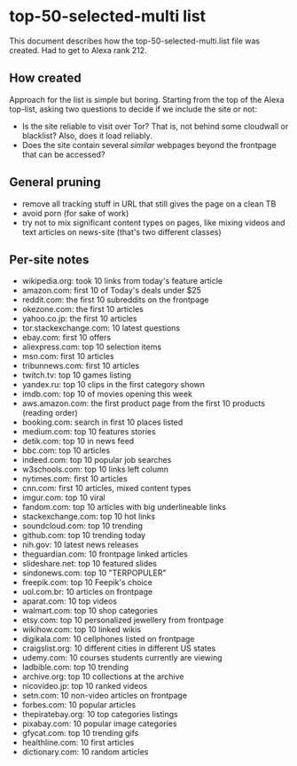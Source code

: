 # top-50-selected-multi list
This document describes how the top-50-selected-multi.list file was created. Had
to get to Alexa rank 212. 

## How created
Approach for the list is simple but boring. Starting from the top of the Alexa
top-list, asking two questions to decide if we include the site or not:
- Is the site reliable to visit over Tor? That is, not behind some cloudwall or
  blacklist? Also, does it load reliably. 
- Does the site contain several _similar_ webpages beyond the frontpage that can
  be accessed? 

## General pruning
- remove all tracking stuff in URL that still gives the page on a clean TB
- avoid porn (for sake of work)
- try not to mix significant content types on pages, like mixing videos and text
  articles on news-site (that's two different classes)

## Per-site notes
- wikipedia.org: took 10 links from today's feature article
- amazon.com: first 10 of Today's deals under $25
- reddit.com: the first 10 subreddits on the frontpage
- okezone.com: the first 10 articles
- yahoo.co.jp: the first 10 articles
- tor.stackexchange.com: 10 latest questions
- ebay.com: first 10 offers
- aliexpress.com: top 10 selection items
- msn.com: first 10 articles
- tribunnews.com: first 10 articles
- twitch.tv: top 10 games listing
- yandex.ru: top 10 clips in the first category shown
- imdb.com: top 10 of movies opening this week
- aws.amazon.com: the first product page from the first 10 products (reading order)
- booking.com: search in first 10 places listed
- medium.com: top 10 features stories
- detik.com: top 10 in news feed
- bbc.com: top 10 articles
- indeed.com: top 10 popular job searches
- w3schools.com: top 10 links left column
- nytimes.com: first 10 articles
- cnn.com: first 10 articles, mixed content types
- imgur.com: top 10 viral
- fandom.com: top 10 articles with big underlineable links
- stackexchange.com: top 10 hot links
- soundcloud.com: top 10 trending
- github.com: top 10 trending today
- nih.gov: 10 latest news releases
- theguardian.com: 10 frontpage linked articles
- slideshare.net: top 10 featured slides
- sindonews.com: top 10 "TERPOPULER"
- freepik.com: top 10 Feepik's choice
- uol.com.br: 10 articles on frontpage
- aparat.com: 10 top videos
- walmart.com: top 10 shop categories
- etsy.com: top 10 personalized jewellery from frontpage
- wikihow.com: top 10 linked wikis
- digikala.com: 10 cellphones listed on frontpage
- craigslist.org: 10 different cities in different US states
- udemy.com: 10 courses students currently are viewing
- ladbible.com: top 10 trending
- archive.org: top 10 collections at the archive
- nicovideo.jp: top 10 ranked videos
- setn.com: 10 non-video articles on frontpage
- forbes.com: 10 popular articles
- thepiratebay.org: 10 top categories listings
- pixabay.com: 10 popular image categories
- gfycat.com: top 10 trending gifs
- healthline.com: 10 first articles
- dictionary.com: 10 random articles